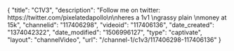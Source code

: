 {
    "title": "C1V3",
    "description": "Follow me on twitter: https:\/\/twitter.com\/pixelatedapollo\n\nheres a 1v1 \ngrassy plain \nmoney at 15k",
    "channelid": "117406298",
    "videoid": "117406136",
    "date_created": "1374042322",
    "date_modified": "1506996127",
    "type": "captivate",
    "layout": "channelVideo",
    "url": "\/channel-1\/c1v3\/117406298-117406136"
}
